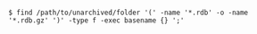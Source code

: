 <!-- layout:code post: database-backup_redis -->

```

$ find /path/to/unarchived/folder '(' -name '*.rdb' -o -name '*.rdb.gz' ')' -type f -exec basename {} ';'    

```
